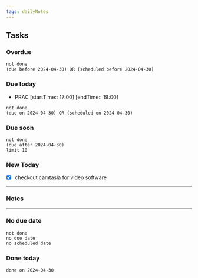 ```yaml
---
tags: dailyNotes
---
```

## Tasks
### Overdue
```tasks
not done
(due before 2024-04-30) OR (scheduled before 2024-04-30)
```

### Due today
-  PRAC [startTime:: 17:00]  [endTime:: 19:00]
```tasks
not done
(due on 2024-04-30) OR (scheduled on 2024-04-30)
```

### Due soon
```tasks
not done
(due after 2024-04-30)
limit 10
```

### New Today
- [x] checkout camtasia for video software
----
### Notes

----
### No due date
```tasks
not done
no due date
no scheduled date
```

### Done today
```tasks
done on 2024-04-30
```
